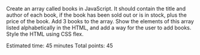 Create an array called books in JavaScript. It should contain the title and author of each book, if the book has been sold out or is in stock, plus the price of the book. Add 3 books to the array. Show the elements of this array listed alphabetically in the HTML, and add a way for the user to add books. Style the HTML using CSS flex.

Estimated time: 45 minutes
Total points: 45
